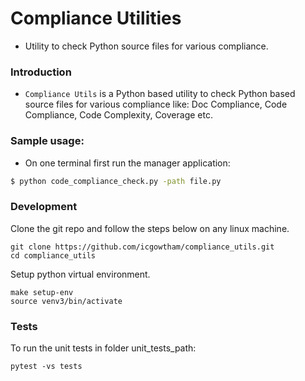 # Compliance Utilities
* Utility to check Python source files for various compliance.

### Introduction
* `Compliance Utils` is a Python based utility to check Python based source files for various compliance like: Doc Compliance, Code Compliance, Code Complexity, Coverage etc.

### Sample usage:
* On one terminal first run the manager application:
```bash
$ python code_compliance_check.py -path file.py
```

### Development
Clone the git repo and follow the steps below on any linux  machine.

    git clone https://github.com/icgowtham/compliance_utils.git
    cd compliance_utils

Setup python virtual environment.

    make setup-env
    source venv3/bin/activate


### Tests

To run the unit tests in folder unit_tests_path:

    pytest -vs tests

